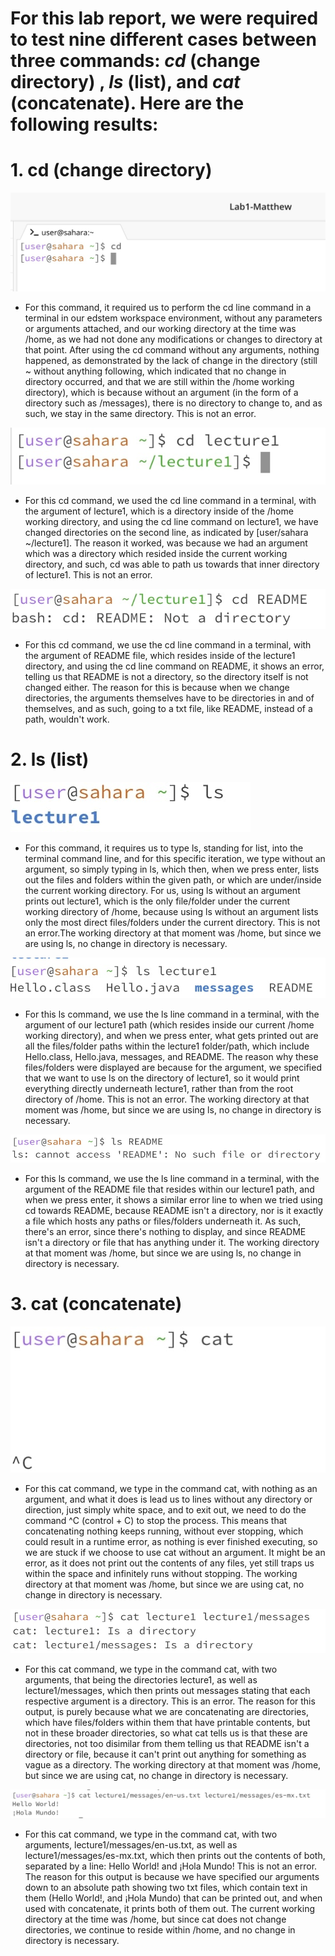 # For this lab report, we were required to test nine different cases between three commands: *cd* (change directory) , *ls* (list), and *cat* (concatenate). Here are the following results:

# **1. cd (change directory)**

![image](cd(noarg).jpg)

- For this command, it required us to perform the cd line command in a terminal in our edstem workspace environment, without any parameters or arguments attached, and our working directory at the time was /home, as we had not done any modifications or changes to directory at that point. After using the cd command without any arguments, nothing happened, as demonstrated by the lack of change in the directory (still ~ without anything following, which indicated that no change in directory occurred, and that we are still within the /home working directory), which is because without an argument (in the form of a directory such as /messages), there is no directory to change to, and as such, we stay in the same directory. This is not an error. 

![image](cd(path).jpg)

- For this cd command, we used the cd line command in a terminal, with the argument of lecture1, which is a directory inside of the /home working directory, and using the cd line command on lecture1, we have changed directories on the second line, as indicated by [user/sahara ~/lecture1]. The reason it worked, was because we had an argument which was a directory which resided inside the current working directory, and such, cd was able to path us towards that inner directory of lecture1. This is not an error.

![image](cd(file).jpg)

- For this cd command, we use the cd line command in a terminal, with the argument of README file, which resides inside of the lecture1 directory, and using the cd line command on README, it shows an error, telling us that README is not a directory, so the directory itself is not changed either. The reason for this is because when we change directories, the arguments themselves have to be directories in and of themselves, and as such, going to a txt file, like README, instead of a path, wouldn't work.

# **2. ls (list)**

![image](ls(noarg).jpg)

- For this command, it requires us to type ls, standing for list, into the terminal command line, and for this specific iteration, we type without an argument, so simply typing in ls, which then, when we press enter, lists out the files and folders within the given path, or which are under/inside the current working directory. For us, using ls without an argument prints out lecture1, which is the only file/folder under the current working directory of /home, because using ls without an argument lists only the most direct files/folders under the current directory. This is not an error.The working directory at that moment was /home, but since we are using ls, no change in directory is necessary.

![image](ls(path).jpg)

- For this ls command, we use the ls line command in a terminal, with the argument of our lecture1 path (which resides inside our current /home working directory), and when we press enter, what gets printed out are all the files/folder paths within the lecture1 folder/path, which include Hello.class, Hello.java, messages, and README. The reason why these files/folders were displayed are because for the argument, we specified that we want to use ls on the directory of lecture1, so it would print everything directly underneath lecture1, rather than from the root directory of /home. This is not an error. The working directory at that moment was /home, but since we are using ls, no change in directory is necessary.

![image](ls(file).jpg)

- For this ls command, we use the ls line command in a terminal, with the argument of the README file that resides within our lecture1 path, and when we press enter, it shows a similar error line to when we tried using cd towards README, because README isn't a directory, nor is it exactly a file which hosts any paths or files/folders underneath it. As such, there's an error, since there's nothing to display, and since README isn't a directory or file that has anything under it. The working directory at that moment was /home, but since we are using ls, no change in directory is necessary.

# **3. cat (concatenate)**

![image](cat(noarg).jpg)

- For this cat command, we type in the command cat, with nothing as an argument, and what it does is lead us to lines without any directory or direction, just simply white space, and to exit out, we need to do the command ^C (control + C) to stop the process. This means that concatenating nothing keeps running, without ever stopping, which could result in a runtime error, as nothing is ever finished executing, so we are stuck if we choose to use cat without an argument. It might be an error, as it does not print out the contents of any files, yet still traps us within the space and infinitely runs without stopping. The working directory at that moment was /home, but since we are using cat, no change in directory is necessary.

![image](cat(path).jpg)

- For this cat command, we type in the command cat, with two arguments, that being the directories lecture1, as well as lecture1/messages, which then prints out messages stating that each respective argument is a directory. This is an error. The reason for this output, is purely because what we are concatenating are directories, which have files/folders within them that have printable contents, but not in these broader directories, so what cat tells us is that these are directories, not too disimilar from them telling us that README isn't a directory or file, because it can't print out anything for something as vague as a directory. The working directory at that moment was /home, but since we are using cat, no change in directory is necessary.

![image](cat(file).jpg)

- For this cat command, we type in the command cat, with two arguments, lecture1/messages/en-us.txt, as well as lecture1/messages/es-mx.txt, which then prints out the contents of both, separated by a line: Hello World! and ¡Hola Mundo! This is not an error. The reason for this output is because we have specified our arguments down to an absolute path showing two txt files, which contain text in them (Hello World!, and ¡Hola Mundo) that can be printed out, and when used with concatenate, it prints both of them out. The current working directory at the time was /home, but since cat does not change directories, we continue to reside within /home, and no change in directory is necessary. 
